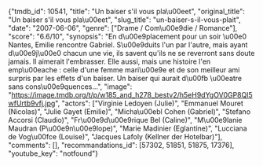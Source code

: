 {"tmdb_id": 10541, "title": "Un baiser s'il vous pla\u00eet", "original_title": "Un baiser s'il vous pla\u00eet", "slug_title": "un-baiser-s-il-vous-plait", "date": "2007-06-06", "genre": ["Drame / Com\u00e9die / Romance"], "score": "6.6/10", "synopsis": "En d\u00e9placement pour un soir \u00e0 Nantes, Emilie rencontre Gabriel. S\u00e9duits l'un par l'autre, mais ayant d\u00e9j\u00e0 chacun une vie, ils savent qu'ils ne se reverront sans doute jamais. Il aimerait l'embrasser. Elle aussi, mais une histoire l'en emp\u00eache : celle d'une femme mari\u00e9e et de son meilleur ami surpris par les effets d'un baiser. Un baiser qui aurait d\u00fb \u00eatre sans cons\u00e9quences...", "image": "https://image.tmdb.org/t/p/w185_and_h278_bestv2/h5eH9dYgOV0GP8Ql5wfUrtb9vfj.jpg", "actors": ["Virginie Ledoyen (Julie)", "Emmanuel Mouret (Nicolas)", "Julie Gayet (Emilie)", "Micha\u00ebl Cohen (Gabriel)", "Stefano Accorsi (Claudio)", "Fr\u00e9d\u00e9rique Bel (Caline)", "M\u00e9lanie Maudran (P\u00e9n\u00e9lope)", "Marie Madinier (Eglantine)", "Lucciana de Vog\u00fce (Louise)", "Jacques Lafoly (Kellner der Hotelbar)"], "comments": [], "recommandations_id": [57302, 51851, 51875, 17376], "youtube_key": "notfound"}